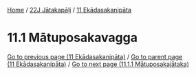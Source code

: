 
[Home](/) / [22J Jātakapāḷi](../../22J.md) / [11 Ekādasakanipāta](../11.md)

# 11.1 Mātuposakavagga


[Go to previous page (11 Ekādasakanipāta)](../11.md) / [Go to parent page (11 Ekādasakanipāta)](../11.md) / [Go to next page (11.1.1 Mātuposakajātaka)](11.1/11.1.1.md)


